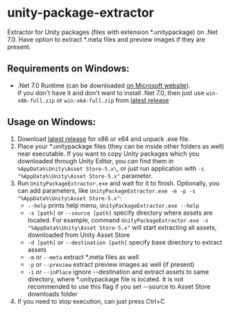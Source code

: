 # unity-package-extractor
Extractor for Unity packages (files with extension *.unitypackage) on .Net 7.0. Have option to extract *.meta files and preview images if they are present.

## Requirements on Windows:
- .Net 7.0 Runtime (can be downloaded [on Microsoft website](https://dotnet.microsoft.com/en-us/download/dotnet/7.0)).<br/>
  If you don't have it and don't want to install .Net 7.0, then just use `win-x86-full.zip` or `win-x64-full.zip` from [latest release](https://github.com/giollord/unity-package-extractor/releases/latest)

## Usage on Windows:
1. Download [latest release](https://github.com/giollord/unity-package-extractor/releases/latest) for x86 or x64 and unpack .exe file.
2. Place your *.unitypackage files (they can be inside other folders as well) near executable. If you want to copy Unity packages which you downloaded through Unity Editor, you can find them in `%AppData%\Unity\Asset Store-5.x\`, or just run application with `-s "%AppData%\Unity\Asset Store-5.x"` parameter.
3. Run `UnityPackageExtractor.exe` and wait for it to finish. Optionally, you can add parameters, like `UnityPackageExtractor.exe -m -p -s "%AppData%\Unity\Asset Store-5.x"`:
    - `--help` prints help menu, `UnityPackageExtractor.exe --help`
    - `-s [path]` or `--source [path]` specify directory where assets are located. For example, command `UnityPackageExtractor.exe -s "%AppData%\Unity\Asset Store-5.x"` will start extracting all assets, downloaded from Unity Asset Store
    - `-d [path]` or `--destination [path]` specify base directory to extract assets
    - `-m` or `--meta` extract *.meta files as well
    - `-p` or `--preview` extract preview images as well (if present)
    - `-i` or `--inPlace` ignore --destination and extract assets to same directory, where *.unitypackage file is located. It is not recommended to use this flag if you set --source to Asset Store downloads folder
4. If you need to stop execution, can just press Ctrl+C
